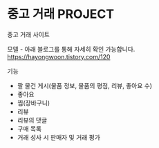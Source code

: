 # 중고 거래 PROJECT
중고 거래 사이트

모델 - 아래 블로그를 통해 자세히 확인 가능합니다.
https://hayongwoon.tistory.com/120

기능 
- 팔 물건 게시(물품 정보, 물품의 평점, 리뷰, 좋아요 수)
- 좋아요
- 찜(장바구니)
- 리뷰
- 리뷰의 댓글
- 구매 목록
- 거래 성사 시 판매자 및 거래 평가

